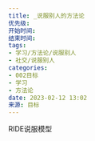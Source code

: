 ```yaml
---
title: _说服别人的方法论
优先级: 
开始时间: 
结束时间: 
tags: 
- 学习/方法论/说服别人
- 社交/说服别人
categories:
- 002目标
- 学习
- 方法论
date: 2023-02-12 13:02
来源: 目标
---
```


RIDE说服模型